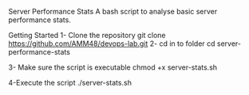 Server Performance Stats
A bash script to analyse basic server performance stats.

Getting Started
1- Clone the repository
git clone https://github.com/AMM48/devops-lab.git
2- cd in to folder 
cd server-performance-stats

3- Make sure the script is executable
chmod +x server-stats.sh

4-Execute the script
./server-stats.sh
